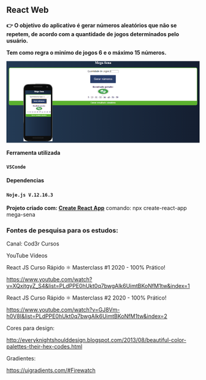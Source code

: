 ## React Web
**:point_right: O objetivo do aplicativo é gerar números aleatórios que não se repetem, de acordo com a quantidade de jogos determinados pelo usuário.**

**Tem como regra o minímo de jogos 6 e o máximo 15 números.**

![](https://github.com/TiagoCiceri/jogo-mega-sena/blob/master/imagem-prj-mega-sena2.png)

**Ferramenta utilizada**
#### `VSConde`

**Dependencias**
#### `Noje.js V.12.16.3`

**Projeto criado com: [Create React App](https://github.com/facebook/create-react-app)**
comando: npx create-react-app mega-sena

### Fontes de pesquisa para os estudos:
Canal: Cod3r Cursos

YouTube Vídeos

React JS Curso Rápido ⚛️ Masterclass #1 2020 - 100% Prático!

https://www.youtube.com/watch?v=XQxitgyZ_S4&list=PLdPPE0hUkt0q7bwgAlk6UimtBKoNfM1tw&index=1

React JS Curso Rápido ⚛️ Masterclass #2 2020 - 100% Prático!

https://www.youtube.com/watch?v=GJ8Vm-h0V8I&list=PLdPPE0hUkt0q7bwgAlk6UimtBKoNfM1tw&index=2

Cores para design:

http://everyknightshoulddesign.blogspot.com/2013/08/beautiful-color-palettes-their-hex-codes.html

Gradientes:

https://uigradients.com/#Firewatch

